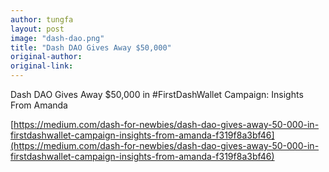 ```yaml
---
author: tungfa
layout: post
image: "dash-dao.png"
title: "Dash DAO Gives Away $50,000"
original-author: 
original-link: 
---
```


Dash DAO Gives Away $50,000 in #FirstDashWallet Campaign: Insights From Amanda

[https://medium.com/dash-for-newbies/dash-dao-gives-away-50-000-in-firstdashwallet-campaign-insights-from-amanda-f319f8a3bf46](https://medium.com/dash-for-newbies/dash-dao-gives-away-50-000-in-firstdashwallet-campaign-insights-from-amanda-f319f8a3bf46)